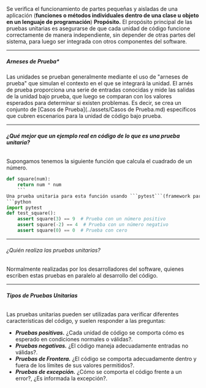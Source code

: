 Se verifica el funcionamiento de partes pequeñas y aisladas de una aplicación (**funciones o métodos individuales dentro de una clase u objeto en un lenguaje de programación**)
**Propósito.** El propósito principal de las pruebas unitarias es asegurarse de que cada unidad de código funcione correctamente de manera independiente, sin depender de otras partes del sistema, para luego ser integrada con otros componentes del software.
****
##### **Arneses de Prueba***
Las unidades se prueban generalmente mediante el uso de "arneses de prueba" que simulan el contexto en el que se integrará la unidad. El arnés de prueba proporciona una serie de entradas conocidas y mide las salidas de la unidad bajo prueba, que luego se comparan con los valores esperados para determinar si existen problemas. 
Es decir, se crea un conjunto de [Casos de Prueba](../assets/Casos de Prueba.md) específicos que cubren escenarios para la unidad de código bajo prueba.
****
###### **¿Qué mejor que un ejemplo real en código de lo que es una prueba unitaria?**
Supongamos tenemos la siguiente función que calcula el cuadrado de un número.
```python
def square(num):
    return num * num
    ```
Una prueba unitaria para esta función usando ```pytest```(framework para testing) podría ser:
```python
import pytest
def test_square():
    assert square(3) == 9  # Prueba con un número positivo
    assert square(-2) == 4  # Prueba con un número negativo
    assert square(0) == 0  # Prueba con cero
```
****
###### ¿Quién realiza las pruebas unitarias?
Normalmente realizadas por los desarrolladores del software, quienes escriben estas pruebas en paralelo al desarrollo del código.
****
###### **Tipos de Pruebas Unitarias**
Las pruebas unitarias pueden ser utilizadas para verificar diferentes características del código, y suelen responder a las preguntas:
- ***Pruebas positivas.*** ¿Cada unidad de código se comporta cómo es esperado en condiciones normales o válidas?.
- ***Pruebas negativas.*** ¿El código maneja adecuadamente entradas no válidas?.
- ***Pruebas de Frontera.*** ¿El código se comporta adecuadamente dentro y fuera de los límites de sus valores permitidos?.
- ***Pruebas de excepción.*** ¿Cómo se comporta el código frente a un error?, ¿Es informada la excepción?.
